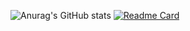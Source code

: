 ![Anurag's GitHub stats](https://github-readme-stats.vercel.app/api?username=tilwe28&count_private=true&hide=contribs,issues&show_icons=true&include_all_commits=true&theme=tokyonight)
[![Readme Card](https://github-readme-stats.vercel.app/api/pin/?username=tilwe28&repo=github-readme-stats)](https://github.com/tilwe28/Top-Down-Space-Shooter)